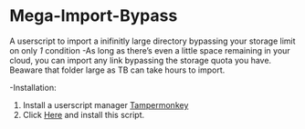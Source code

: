 # Mega-Import-Bypass

A userscript to import a inifinitly large directory bypassing your storage limit on only *1* condition
-As long as there’s even a little space remaining in your cloud, you can import any link bypassing the storage quota you have. Beaware that folder large as TB can take hours to import.

-Installation:
1. Install a userscript manager <a href="https://chrome.google.com/webstore/detail/tampermonkey/dhdgffkkebhmkfjojejmpbldmpobfkfo?hl=en">Tampermonkey</a>
2. Click <a href="https://github.com/Cyberavater/Mega-Import-Bypass/raw/main/script.user.js">Here</a> and install this script.
